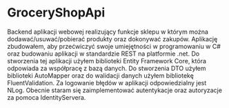 # GroceryShopApi
Backend aplikacji webowej realizujący funkcje sklepu w którym można dodawać/usuwać/pobierać produkty oraz dokonywać zakupów. Aplikację zbudowałem, aby przećwiczyć swoje umiejętności w programowaniu w C# oraz budowaniu aplikacji w standardzie REST na platformie .net. Do stworzenia tej aplikacji użyłem biblioteki Entity Framework Core, która odpowiada za współpracę z bazą danych. Do stworzenia DTO użyłem biblioteki AutoMapper oraz do walidacji danych użyłem bibliotekę FluentValidation. Za logowanie błędów w aplikacji odpowiedzialny jest NLog. Obecnie staram się zaimplementować autentykacje oraz autoryzacje za pomoca IdentityServera.
